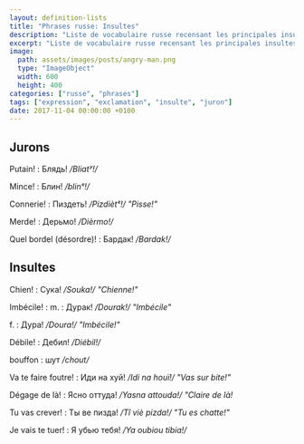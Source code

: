```yaml
---
layout: definition-lists
title: "Phrases russe: Insultes"
description: "Liste de vocabulaire russe recensant les principales insultes."
excerpt: "Liste de vocabulaire russe recensant les principales insultes."
image:
  path: assets/images/posts/angry-man.png
  type: "ImageObject"
  width: 600
  height: 400
categories: ["russe", "phrases"]
tags: ["expression", "exclamation", "insulte", "juron"]
date: 2017-11-04 00:00:00 +0100
---
```


## Jurons

Putain!
: Блядь!
*/Bliatʸ!/*

Mince!
: Блин!
*/blinᵉ!/*

Connerie!
: Пиздеть!
*/Pizdiètᵉ!/ "Pisse!"*

Merde!
: Дерьмо!
*/Dièrmo!/*

Quel bordel (désordre)!
: Бардак!
*/Bardak!/*


## Insultes

Chien!
: Сука!
*/Souka!/ "Chienne!"*

Imbécile!
: m.
  : Дурак!
  */Dourak!/ "Imbécile"*

  f.
  : Дура!
  */Doura!/ "Imbécile!"*

Débile!
: Дебил!
*/Diébil!/*

bouffon
: шут
*/chout/*

Va te faire foutre!
: Иди на хуй!
*/Idi na houï!/ "Vas sur bite!"*

Dégage de là!
: Ясно оттуда!
*/Yasna attouda!/ "Claire de là!*

Tu vas crever!
: Ты ве пизда!
*/Tî viè pizda!/ "Tu es chatte!"*

Je vais te tuer!
: Я убью тебя!
*/Ya oubiou tibia!/*
